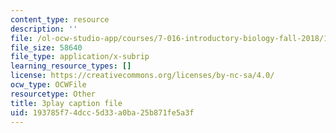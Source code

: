 ```yaml
---
content_type: resource
description: ''
file: /ol-ocw-studio-app/courses/7-016-introductory-biology-fall-2018/193785f74dcc5d33a0ba25b871fe5a3f_SqGmQ6CFYHw.vtt
file_size: 58640
file_type: application/x-subrip
learning_resource_types: []
license: https://creativecommons.org/licenses/by-nc-sa/4.0/
ocw_type: OCWFile
resourcetype: Other
title: 3play caption file
uid: 193785f7-4dcc-5d33-a0ba-25b871fe5a3f
---
```

